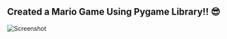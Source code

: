 ## Created a Mario Game Using Pygame Library!! 😎 
![Screenshot](https://github.com/SearingShot/Mario-Game/assets/121299642/afa115ec-7524-40cb-8aa1-9564193e770a)
